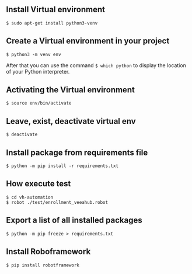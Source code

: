 ## Install Virtual environment
~~~
$ sudo apt-get install python3-venv
~~~

## Create a Virtual environment in your project
~~~
$ python3 -m venv env
~~~
After that you can use the command `$ which python` to display the location of your Python interpreter.

## Activating the Virtual environment
~~~
$ source env/bin/activate
~~~

## Leave, exist, deactivate virtual env
~~~
$ deactivate
~~~

## Install package from requirements file
~~~
$ python -m pip install -r requirements.txt
~~~

## How execute test
~~~
$ cd vh-automation
$ robot ./test/enrollment_veeahub.robot
~~~

## Export a list of all installed packages
~~~
$ python -m pip freeze > requirements.txt
~~~

## Install Roboframework
~~~
$ pip install robotframework
~~~